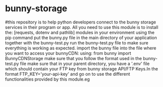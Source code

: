 # bunny-storage
#this repository is to help python developers connect to the bunny storage services in their program or app.
All you need to use this module is to install the:
[requests, dotenv and pathlib] modules in your environment using the pip command
put the bunny.py file in the main directory of your application together with the bunny-test.py
run the bunny-test.py file to make sure everything is working as expected.
import the bunny file into the file where you want to access your bunnyCDN: using: 
from bunny import BunnyCDNStorage
make sure that you follow the format used in the bunny-test.py file
make sure that in your parent directory, you have a '.env' file which should contain your FTP key from bunny storage API/FTP Keys.In the format FTP_KEY='your-api-key'
and go on to use the different functionalities provided by this module.eg
